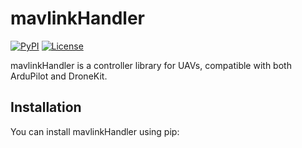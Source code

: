 # mavlinkHandler

[![PyPI](https://img.shields.io/pypi/v/mavlinkhandler.svg)](https://pypi.org/project/mavlinkhandler/)
[![License](https://img.shields.io/badge/license-MIT-blue.svg)](https://github.com/your-username/mavlinkHandler/blob/main/LICENSE)

mavlinkHandler is a controller library for UAVs, compatible with both ArduPilot and DroneKit.

## Installation

You can install mavlinkHandler using pip:
